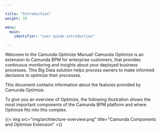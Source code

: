 ```yaml
---

title: "Introduction"
weight: 10

menu:
  main:
    identifier: "user-guide-introduction"

---
```



Welcome to the Camunda Optimize Manual! Camunda Optimize is an extension to Camunda BPM for enterprise customers, that provides continuous monitoring and insights about your deployed business processes. This Big Data solution helps process owners to make informed decisions to optimize their processes.

This document contains information about the features provided by Camunda Optimize.

To give you an overview of Optimize, the following illustration shows the most important components of the Camunda BPM platform and where Optimize fits into this complex.

{{< img src="img/architecture-overview.png" title="Camunda Components and Optimize Extension" >}}

